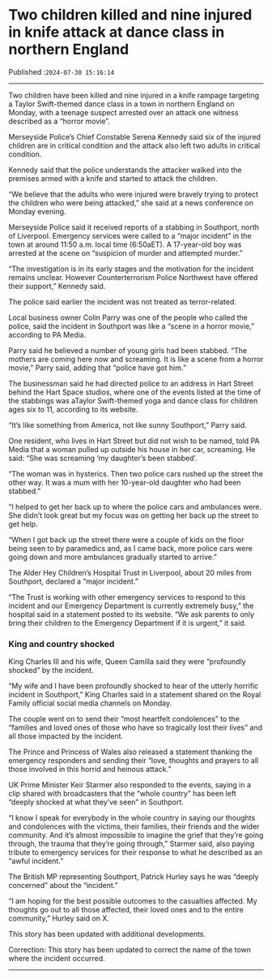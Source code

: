# Two children killed and nine injured in knife attack at dance class in northern England

Published :`2024-07-30 15:16:14`

---

Two children have been killed and nine injured in a knife rampage targeting a Taylor Swift-themed dance class in a town in northern England on Monday, with a teenage suspect arrested over an attack one witness described as a “horror movie”.

Merseyside Police’s Chief Constable Serena Kennedy said six of the injured children are in critical condition and the attack also left two adults in critical condition.

Kennedy said that the police understands the attacker walked into the premises armed with a knife and started to attack the children.

“We believe that the adults who were injured were bravely trying to protect the children who were being attacked,” she said at a news conference on Monday evening.

Merseyside Police said it received reports of a stabbing in Southport, north of Liverpool. Emergency services were called to a “major incident” in the town at around 11:50 a.m. local time (6:50aET). A 17-year-old boy was arrested at the scene on “suspicion of murder and attempted murder.”

“The investigation is in its early stages and the motivation for the incident remains unclear. However Counterterrorism Police Northwest have offered their support,” Kennedy said.

The police said earlier the incident was not treated as terror-related.

Local business owner Colin Parry was one of the people who called the police, said the incident in Southport was like a “scene in a horror movie,” according to PA Media.

Parry said he believed a number of young girls had been stabbed. “The mothers are coming here now and screaming. It is like a scene from a horror movie,” Parry said, adding that “police have got him.”

The businessman said he had directed police to an address in Hart Street behind the Hart Space studios, where one of the events listed at the time of the stabbings was aTaylor Swift-themed yoga and dance class for children ages six to 11, according to its website.

“It’s like something from America, not like sunny Southport,” Parry said.

One resident, who lives in Hart Street but did not wish to be named, told PA Media that a woman pulled up outside his house in her car, screaming. He said: “She was screaming ‘my daughter’s been stabbed’.

“The woman was in hysterics. Then two police cars rushed up the street the other way. It was a mum with her 10-year-old daughter who had been stabbed.”

“I helped to get her back up to where the police cars and ambulances were. She didn’t look great but my focus was on getting her back up the street to  get help.

“When I got back up the street there were a couple of kids on the floor being seen to by paramedics and, as I came back, more police cars were going down and more ambulances gradually started to arrive.”

The Alder Hey Children’s Hospital Trust in Liverpool, about 20 miles from Southport, declared a “major incident.”

“The Trust is working with other emergency services to respond to this incident and our Emergency Department is currently extremely busy,” the hospital said in a statement posted to its website. “We ask parents to only bring their children to the Emergency Department if it is urgent,” it said.

### King and country shocked

King Charles III and his wife, Queen Camilla said they were “profoundly shocked” by the incident.

“My wife and I have been profoundly shocked to hear of the utterly horrific incident in Southport,” King Charles said in a statement shared on the Royal Family official social media channels on Monday.

The couple went on to send their “most heartfelt condolences” to the “families and loved ones of those who have so tragically lost their lives” and all those impacted by the incident.

The Prince and Princess of Wales also released a statement thanking the emergency responders and sending their “love, thoughts and prayers to all those involved in this horrid and heinous attack.”

UK Prime Minister Keir Starmer also responded to the events, saying in a clip shared with broadcasters that the “whole country” has been left “deeply shocked at what they’ve seen” in Southport.

“I know I speak for everybody in the whole country in saying our thoughts and condolences with the victims, their families, their friends and the wider community. And it’s almost impossible to imagine the grief that they’re going through, the trauma that they’re going through,” Starmer said, also paying tribute to emergency services for their response to what he described as an “awful incident.”

The British MP representing Southport, Patrick Hurley says he was “deeply concerned” about the “incident.”

“I am hoping for the best possible outcomes to the casualties affected. My thoughts go out to all those affected, their loved ones and to the entire community,” Hurley said on X.

This story has been updated with additional developments.

Correction: This story has been updated to correct the name of the town where the incident occurred.

---

